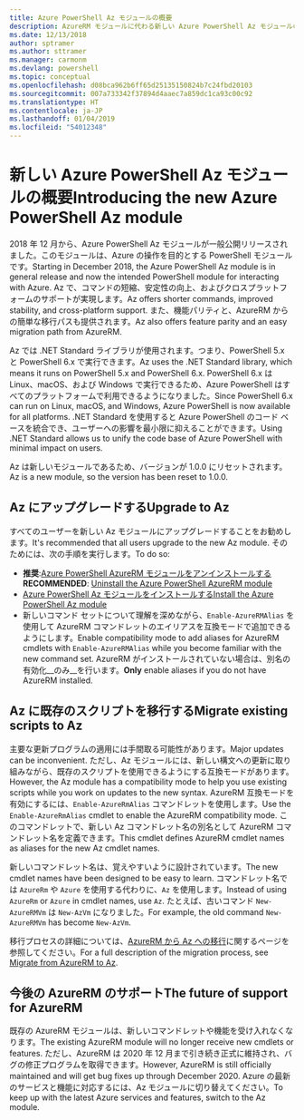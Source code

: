 ```yaml
---
title: Azure PowerShell Az モジュールの概要
description: AzureRM モジュールに代わる新しい Azure PowerShell Az モジュールの概要。
ms.date: 12/13/2018
author: sptramer
ms.author: sttramer
ms.manager: carmonm
ms.devlang: powershell
ms.topic: conceptual
ms.openlocfilehash: d08bca962b6ff65d25135150824b7c24fbd20103
ms.sourcegitcommit: 007a733342f37894d4aaec7a859dc1ca93c00c92
ms.translationtype: HT
ms.contentlocale: ja-JP
ms.lasthandoff: 01/04/2019
ms.locfileid: "54012348"
---
```

# <a name="introducing-the-new-azure-powershell-az-module"></a><span data-ttu-id="33c02-103">新しい Azure PowerShell Az モジュールの概要</span><span class="sxs-lookup"><span data-stu-id="33c02-103">Introducing the new Azure PowerShell Az module</span></span>

<span data-ttu-id="33c02-104">2018 年 12 月から、Azure PowerShell Az モジュールが一般公開リリースされました。このモジュールは、Azure の操作を目的とする PowerShell モジュールです。</span><span class="sxs-lookup"><span data-stu-id="33c02-104">Starting in December 2018, the Azure PowerShell Az module is in general release and now the intended PowerShell module for interacting with Azure.</span></span> <span data-ttu-id="33c02-105">Az で、コマンドの短縮、安定性の向上、およびクロスプラットフォームのサポートが実現します。</span><span class="sxs-lookup"><span data-stu-id="33c02-105">Az offers shorter commands, improved stability, and cross-platform support.</span></span> <span data-ttu-id="33c02-106">また、機能パリティと、AzureRM からの簡単な移行パスも提供されます。</span><span class="sxs-lookup"><span data-stu-id="33c02-106">Az also offers feature parity and an easy migration path from AzureRM.</span></span>

<span data-ttu-id="33c02-107">Az では .NET Standard ライブラリが使用されます。つまり、PowerShell 5.x と PowerShell 6.x で実行できます。</span><span class="sxs-lookup"><span data-stu-id="33c02-107">Az uses the .NET Standard library, which means it runs on PowerShell 5.x and PowerShell 6.x.</span></span>
<span data-ttu-id="33c02-108">PowerShell 6.x は Linux、macOS、および Windows で実行できるため、Azure PowerShell はすべてのプラットフォームで利用できるようになりました。</span><span class="sxs-lookup"><span data-stu-id="33c02-108">Since PowerShell 6.x can run on Linux, macOS, and Windows, Azure PowerShell is now available for all platforms.</span></span>
<span data-ttu-id="33c02-109">.NET Standard を使用すると Azure PowerShell のコード ベースを統合でき、ユーザーへの影響を最小限に抑えることができます。</span><span class="sxs-lookup"><span data-stu-id="33c02-109">Using .NET Standard allows us to unify the code base of Azure PowerShell with minimal impact on users.</span></span>

<span data-ttu-id="33c02-110">Az は新しいモジュールであるため、バージョンが 1.0.0 にリセットされます。</span><span class="sxs-lookup"><span data-stu-id="33c02-110">Az is a new module, so the version has been reset to 1.0.0.</span></span>

## <a name="upgrade-to-az"></a><span data-ttu-id="33c02-111">Az にアップグレードする</span><span class="sxs-lookup"><span data-stu-id="33c02-111">Upgrade to Az</span></span>

<span data-ttu-id="33c02-112">すべてのユーザーを新しい Az モジュールにアップグレードすることをお勧めします。</span><span class="sxs-lookup"><span data-stu-id="33c02-112">It's recommended that all users upgrade to the new Az module.</span></span> <span data-ttu-id="33c02-113">そのためには、次の手順を実行します。</span><span class="sxs-lookup"><span data-stu-id="33c02-113">To do so:</span></span>

* <span data-ttu-id="33c02-114">__推奨__:[Azure PowerShell AzureRM モジュールをアンインストールする](/powershell/azure/uninstall-az-ps#uninstall-the-azurerm-module)</span><span class="sxs-lookup"><span data-stu-id="33c02-114">__RECOMMENDED__: [Uninstall the Azure PowerShell AzureRM module](/powershell/azure/uninstall-az-ps#uninstall-the-azurerm-module)</span></span>
* [<span data-ttu-id="33c02-115">Azure PowerShell Az モジュールをインストールする</span><span class="sxs-lookup"><span data-stu-id="33c02-115">Install the Azure PowerShell Az module</span></span>](/powershell/azure/install-az-ps)
* <span data-ttu-id="33c02-116">新しいコマンド セットについて理解を深めながら、`Enable-AzureRMAlias` を使用して AzureRM コマンドレットのエイリアスを互換モードで追加できるようにします。</span><span class="sxs-lookup"><span data-stu-id="33c02-116">Enable compatibility mode to add aliases for AzureRM cmdlets with `Enable-AzureRMAlias` while you become familiar with the new command set.</span></span> <span data-ttu-id="33c02-117">AzureRM がインストールされていない場合は、別名の有効化__のみ__を行います。</span><span class="sxs-lookup"><span data-stu-id="33c02-117">__Only__ enable aliases if you do not have AzureRM installed.</span></span>

## <a name="migrate-existing-scripts-to-az"></a><span data-ttu-id="33c02-118">Az に既存のスクリプトを移行する</span><span class="sxs-lookup"><span data-stu-id="33c02-118">Migrate existing scripts to Az</span></span>

<span data-ttu-id="33c02-119">主要な更新プログラムの適用には手間取る可能性があります。</span><span class="sxs-lookup"><span data-stu-id="33c02-119">Major updates can be inconvenient.</span></span> <span data-ttu-id="33c02-120">ただし、Az モジュールには、新しい構文への更新に取り組みながら、既存のスクリプトを使用できるようにする互換モードがあります。</span><span class="sxs-lookup"><span data-stu-id="33c02-120">However, the Az module has a compatibility mode to help you use existing scripts while you work on updates to the new syntax.</span></span> <span data-ttu-id="33c02-121">AzureRM 互換モードを有効にするには、`Enable-AzureRmAlias` コマンドレットを使用します。</span><span class="sxs-lookup"><span data-stu-id="33c02-121">Use the `Enable-AzureRmAlias` cmdlet to enable the AzureRM compatibility mode.</span></span> <span data-ttu-id="33c02-122">このコマンドレットで、新しい Az コマンドレット名の別名として AzureRM コマンドレット名を定義できます。</span><span class="sxs-lookup"><span data-stu-id="33c02-122">This cmdlet defines AzureRM cmdlet names as aliases for the new Az cmdlet names.</span></span>

<span data-ttu-id="33c02-123">新しいコマンドレット名は、覚えやすいように設計されています。</span><span class="sxs-lookup"><span data-stu-id="33c02-123">The new cmdlet names have been designed to be easy to learn.</span></span> <span data-ttu-id="33c02-124">コマンドレット名では `AzureRm` や `Azure` を使用する代わりに、`Az` を使用します。</span><span class="sxs-lookup"><span data-stu-id="33c02-124">Instead of using `AzureRm` or `Azure` in cmdlet names, use `Az`.</span></span> <span data-ttu-id="33c02-125">たとえば、古いコマンド `New-AzureRMVm` は `New-AzVm` になりました。</span><span class="sxs-lookup"><span data-stu-id="33c02-125">For example, the old command `New-AzureRMVm` has become `New-AzVm`.</span></span>

<span data-ttu-id="33c02-126">移行プロセスの詳細については、[AzureRM から Az への移行](migrate-from-azurerm-to-az.md)に関するページを参照してください。</span><span class="sxs-lookup"><span data-stu-id="33c02-126">For a full description of the migration process, see [Migrate from AzureRM to Az](migrate-from-azurerm-to-az.md).</span></span>

## <a name="the-future-of-support-for-azurerm"></a><span data-ttu-id="33c02-127">今後の AzureRM のサポート</span><span class="sxs-lookup"><span data-stu-id="33c02-127">The future of support for AzureRM</span></span>

<span data-ttu-id="33c02-128">既存の AzureRM モジュールは、新しいコマンドレットや機能を受け入れなくなります。</span><span class="sxs-lookup"><span data-stu-id="33c02-128">The existing AzureRM module will no longer receive new cmdlets or features.</span></span> <span data-ttu-id="33c02-129">ただし、AzureRM は 2020 年 12 月まで引き続き正式に維持され、バグの修正プログラムを取得できます。</span><span class="sxs-lookup"><span data-stu-id="33c02-129">However, AzureRM is still officially maintained and will get bug fixes up through December 2020.</span></span> <span data-ttu-id="33c02-130">Azure の最新のサービスと機能に対応するには、Az モジュールに切り替えてください。</span><span class="sxs-lookup"><span data-stu-id="33c02-130">To keep up with the latest Azure services and features, switch to the Az module.</span></span>
